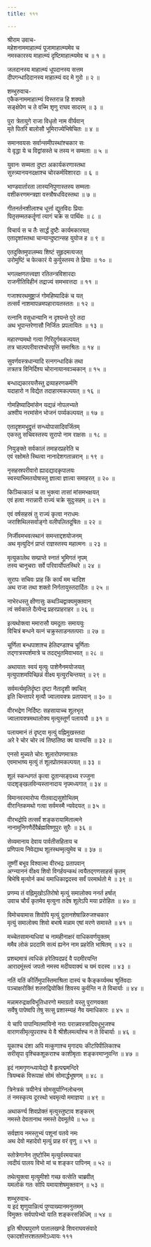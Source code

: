```yaml
---
title: १११

---
```

श्रीराम उवाच-  
महेशनाममाहात्म्यं पूजामाहात्म्यमेव च  
नमस्कारस्य माहात्म्यं दृष्टिमाहात्म्यमेव च ॥ १ ॥


जलदानस्य माहात्म्यं धूपदानस्य सत्तम  
दीपगन्धादिदानस्य माहात्म्यं वद मे गुरो ॥ २ ॥


शम्भुरुवाच-  
एकैकनाममाहात्म्यं विस्तरान्न हि शक्यते  
सङ्क्षेपेण च ते वच्मि शृणु राघव सादरम् ॥ ३ ॥


पुरा त्रेतायुगे राजा विधृतो नाम वीर्यवान्  
मृते पितरि बालोसौ भूमिराज्येभिषेचितः ॥ ४ ॥


समानवयसः सर्वान्समीपस्थांश्चकार सः  
ये वृद्धा ये च विद्वांसस्ते च तस्य न सम्मताः ॥ ५ ॥


युवानः सम्मता दुष्टा अकार्यकरणास्तथा  
सुस्त्र्यानयनदक्षाश्च चोरकर्मविशारदाः ॥ ६ ॥


भाण्डवार्तारता लास्यनिपुणास्तस्य सम्मताः  
वशीकरणमन्त्रज्ञा वस्त्रौषधविदस्तथा ॥ ७ ॥


गीतनर्तनशीलाश्च धूर्त्ता द्यूतविदः प्रियाः  
पितृसम्मतकर्तॄणां त्यागं चक्रे स पार्थिवः ॥ ८ ॥


विचार्य स च तैः सार्द्धं दुष्टैः कार्यमकारयत्  
एतादृशांस्तथा चान्यान्दुष्टान्सह युयोज ह ॥ ९ ॥


एतदुक्तिमुपालम्ब्य शिष्टं सुहृदमत्यजत्  
उरोमुष्टिं च फेत्कारं ये कुर्युस्तस्य ते प्रियाः ॥ १० ॥


भगलक्षणतत्त्वज्ञा रतितन्त्रविशारदाः  
राजनीतिविहीनं तद्राज्यं समभवत्तदा ॥ ११ ॥


गजाश्वरथमुष्ट्राजं गोमहिष्यादिकं च यत्  
तत्सर्वं नाशमापन्नमपहारायतस्ततः ॥ १२ ॥


रत्नानि वसुधान्यानि न दृश्यन्ते पुरे तदा  
अथ भूपान्तरेणासौ निर्जितः प्रपलायितः ॥ १३ ॥


महारण्यमथो गत्वा गिरिदुर्गमकल्पयत्  
तत्र चाल्पपरीवारश्चोरवृत्तिं समाश्रितः ॥ १४ ॥


सुवर्णवस्त्रधान्यादि रत्नगन्धादिकं तथा  
तत्रतत्र विनिर्दिश्य चोरानायानवञ्चकान् ॥ १५ ॥


बन्धाद्यकारयत्तैस्तु द्रव्याहरणकर्मणि  
यदाहारो न विद्येत तदाहारमकल्पयत् ॥ १६ ॥


गोमहिष्यादिमांसेन यद्यन्नं नोपलभ्यते  
अश्वीय नरमांसेन भोजनं पर्य्यकल्पयत् ॥ १७ ॥


एतादृशमभूद्वृत्तं सन्ध्योपासादिवर्जितम्  
एकस्तु सचिवस्तस्य सुरापो नाम राक्षसः ॥ १८ ॥


नियुङ्क्ते सर्वकालं तमाहरप्रहरेति च  
एवं रक्षोमते स्थित्वा नानादेशगतान्नरान् ॥ १९ ॥


नृसहस्रपरीवारो ह्यादद्यादकृपालयः  
स्वस्याभिमतयोषास्तु ज्ञात्वा ज्ञात्वा समाहरत् ॥ २० ॥


किञ्चित्कालं च ता भुक्त्वा तासां मांसमभक्षयत्  
एवं हत्वा नरान्नारी राज्यं चक्रे सुदुःसहम् ॥ २१ ॥


एवं वर्षसहस्रं तु राज्यं कृत्वा नराधमः  
जराशिथिलसर्वाङ्गो वलीपलितदूषितः ॥ २२ ॥


निर्जीवमभवत्स्थानं समन्ताद्दशयोजनम्  
अथ मृत्युदिनं प्राप्तं राज्ञस्तस्य महात्मनः ॥ २३ ॥


मृत्युकालेथ सम्प्राप्ते स्नातं भूमिगतं नृपम्  
तस्य चानुचराः सर्वे परिवार्योपतस्थिरे ॥ २४ ॥


सुरापः सचिवः प्राह किं कार्यं मम चादिश  
अथ राजा तथा शक्तो निर्गतायुस्तदार्दितः ॥ २५ ॥


नाभेरधस्तु क्षीणासुः कथञ्चिद्वाक्यमुक्तवान्  
त्वं सर्वकाले दैत्येन्द्र प्रहरप्राहराहर ॥ २६ ॥


इत्यथोक्त्वा ममारासौ यमदूताः समाययुः  
विचित्रं बन्धने यत्नं चक्रुस्ताडनतत्पराः ॥ २७ ॥


चूर्णिता बन्धपाशाश्च हेतिदण्डाश्च चूर्णिताः  
तद्गात्रस्पर्शमात्रे च तदद्भुतमिवाभवत् ॥ २८ ॥


अथायातः स्वयं मृत्युः पाशेनैनमयोजयत्  
मृत्युपाशमपिच्छिन्नं वीक्ष्य मृत्युरचिन्तयत् ॥ २९ ॥


सर्वमर्त्यमृतिर्दृष्टा दृष्टा नैतादृशी क्वचित्  
इति चिन्तापरे मृत्यौ ज्वालावक्त्रः प्रतापवान् ॥ ३० ॥


वीरभद्रेण निर्दिष्टः सहसायाच्च शूलभृत्  
ज्वालावक्त्रमथालोक्य मृत्युस्तूर्णं पलाययौ ॥ ३१ ॥


पलायमानं तं दृष्ट्वा मृत्युं वह्निमुखस्तदा  
अरे रे चोर चोर त्वं तिष्ठतिष्ठ क्व यास्यसि ॥ ३२ ॥


एनसो मुच्यते चोरः शूलारोपणमात्रतः  
एवमाभाष्य मृत्युं तं शूलप्रोतमकल्पयत् ॥ ३३ ॥


शूलं स्कन्धगतं कृत्वा दूतान्सङ्ग्रथ्य रज्जुना  
पादशृङ्खलविन्यस्तानादाय नृपमध्यगात् ॥ ३४ ॥


विमानवरमारोप्य गीतवाद्यसुशोभितम्  
वीरान्तिकमथो गत्वा सर्वमस्मै न्यवेदयत् ॥ ३५ ॥


वीरभद्रोपि तत्सर्वं शङ्करायामितात्मने  
नानामुनिगणैर्देवैर्ब्रह्मविष्णुपुरः सुरैः ॥ ३६ ॥


सेव्यमानाय देवाय पार्वतीसहिताय च  
प्रणिपत्य निवेद्याथ शूलस्थम्मृत्युमेव च ॥ ३७ ॥


तूष्णीं बभूव विश्वात्मा वीरभद्रः प्रतापवान्  
अग्न्याननं वीक्ष्य शिवो विगर्हयन्कथं त्वयैतद्गणसाहसं कृतम्  
बिभेषि मृत्योर्न कथं यमाधिकाद्वदस्व सर्वं परमार्थतो मे ॥ ३९ ॥


प्रणम्य तं वह्निमुखोऽतिरोषो मृत्युं समालोक्य ननर्त हर्षात्  
उवाच चौर्यं कृतमेव मृत्युना तदेष शूलेऽपि मया प्ररोहितः ॥ ४० ॥


विमोचयामास शिवोपि मृत्युं दूतानशेषान्निरुजश्चकार  
मृत्युं समालोक्य शिवो बभाषे मन्नाम एषां मरणे समास्ते ॥ ४१ ॥


मच्चेतसामन्यधियां च नामहीनाक्षरं वाधिकवर्णयुक्तम्  
ममैव लोकं प्रददामि सत्यं ह्यनेन नाम प्रहरेति भाषितम् ॥ ४२ ॥


प्रशब्दमात्रं त्वधिकं हरेतिपदप्रदं वै पदमीरयन्ति  
आरादमूंस्त्वं जपतो नमस्व मदीयवाक्यं च यमं वदस्व ॥ ४३ ॥


नतिं यतिं कीर्तिमुपास्तिमाश्रिता दास्यं च कैङ्कर्य्यमथ श्रुतिंवदाः  
पञ्चाक्षरोक्तिं शतरुद्रियोक्तिं शिवस्य कुर्वन्ति न ते विचार्याः ॥ ४४ ॥


मन्नामरुद्राक्षविभूतिधारणो ममाग्रतो यस्तु पुराणवक्ता  
सर्वेषु पापेष्वपि तेषु सत्सु प्रशास्म्यहं नैव यमाधिकारः ॥ ४५ ॥


ये चापि पापान्वितमायिनो नराः परान्नवस्त्रादिवधूभुजश्च  
वाराणसीमृत्युपराश्च ये वै श्रीशैलमर्त्याश्च न ते विचार्याः ॥ ४६ ॥


यूकाश्च दंशा अपि मत्कुणाश्च मृगादयः कीटपिपीलिकाश्च  
सरीसृपा वृश्चिकशूकराश्च काशीमृताः शङ्करमाप्नुवन्ति ॥ ४७ ॥


इदं नामगृणन्ध्यायेद्यो वै हृत्पद्ममन्दिरे  
त्रियम्बकं विरूपाक्षं सोमं सोमार्द्धभूषणम् ॥ ४८ ॥


त्रिनेत्रकं त्रयीनेत्रं सोमसूर्याग्निलोचनम्  
तं नमस्कृत्य दूरस्थो भवमृत्यो ममाज्ञया ॥ ४९ ॥


अथाकर्ण्य शिवप्रोक्तं मृत्युस्तुष्टाव शङ्करम्  
नमस्ते देवतानाथ नमस्ते देवमूर्तये ॥ ५० ॥


सर्वज्ञाय नमस्तुभ्यं पशूनां पतये नमः  
अथ देवो महादेवो मृत्युं प्राह वरं वृणु ॥ ५१ ॥


स्तोत्रेणानेन तुष्टोस्मि मृत्युर्वरमयाचत  
त्वदीयं पालय विभो मां च शङ्कर पापिनम् ॥ ५२ ॥


तथेत्युक्त्वा मृत्युमीशो गच्छ वत्सेति चाब्रवीत्  
यमलोकं गतः सोपि यमायाशेषमुक्तवान् ॥ ५३ ॥


शम्भुरुवाच-  
य इदं शृणुयान्नित्यं पुण्याख्यानमनुत्तमम्  
विमुक्तः सर्वपापेभ्यो याति शङ्करसन्निधिम् ॥ ५४ ॥


इति श्रीपद्मपुराणे पातालखण्डे शिवराघवसंवादे  
एकादशोत्तरशततमोऽध्यायः १११